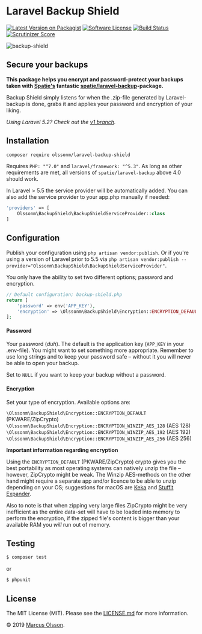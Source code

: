 # Laravel Backup Shield

[![Latest Version on Packagist][ico-version]][link-packagist]
[![Software License][ico-license]](LICENSE.md)
[![Build Status][ico-travis]][link-travis]
[![Scrutinizer Score][ico-scrutinizer]][link-scrutinizer]

![backup-shield](https://user-images.githubusercontent.com/907114/40585078-b42b31ba-61ac-11e8-9db6-b5497e156f5a.png)

## Secure your backups

**This package helps you encrypt and password-protect your backups taken with [Spatie's](https://github.com/spatie) fantastic [spatie/laravel-backup](https://github.com/spatie/laravel-backup)-package.**

Backup Shield simply listens for when the .zip-file generated by Laravel-backup is done, grabs it and applies your password and encryption of your liking.

*Using Laravel 5.2? Check out the [v1 branch](https://github.com/olssonm/laravel-backup-shield/tree/v1).*

## Installation

```bash
composer require olssonm/laravel-backup-shield
```

Requires `PHP: "^7.0"` and `laravel/framework: "^5.3"`. As long as other requirements are met, all versions of `spatie/laravel-backup` above 4.0 should work.

In Laravel > 5.5 the service provider will be automatically added. You can also add the service provider to your app.php manually if needed:

```php
'providers' => [
    Olssonm\BackupShield\BackupShieldServiceProvider::class
]
```

## Configuration

Publish your configuration using `php artisan vendor:publish`. Or if you're using a version of Laravel prior to 5.5 via ```php artisan vendor:publish --provider="Olssonm\BackupShield\BackupShieldServiceProvider"```.

You only have the ability to set two different options; password and encryption.

```php
// Default configuration; backup-shield.php
return [
    'password' => env('APP_KEY'),
    'encryption' => \Olssonm\BackupShield\Encryption::ENCRYPTION_DEFAULT
];
```

#### Password

Your password (*duh*). The default is the application key (`APP_KEY` in your .env-file). You might want to set something more appropriate. Remember to use long strings and to keep your password safe – without it you will never be able to open your backup.

Set to `NULL` if you want to keep your backup without a password.

#### Encryption

Set your type of encryption. Available options are:

`\Olssonm\BackupShield\Encryption::ENCRYPTION_DEFAULT` (PKWARE/ZipCrypto)  
`\Olssonm\BackupShield\Encryption::ENCRYPTION_WINZIP_AES_128` (AES 128)  
`\Olssonm\BackupShield\Encryption::ENCRYPTION_WINZIP_AES_192` (AES 192)  
`\Olssonm\BackupShield\Encryption::ENCRYPTION_WINZIP_AES_256` (AES 256)  

**Important information regarding encryption**

Using the `ENCRYPTION_DEFAULT` (PKWARE/ZipCrypto) crypto gives you the best portability as most operating systems can natively unzip the file – however, ZipCrypto might be weak. The Winzip AES-methods on the other hand might require a separate app and/or licence to be able to unzip depending on your OS; suggestions for macOS are [Keka](http://www.kekaosx.com/en/) and [Stuffit Expander](https://itunes.apple.com/us/app/stuffit-expander-16/id919269455).

Also to note is that when zipping very large files ZipCrypto might be very inefficient as the entire data-set will have to be loaded into memory to perform the encryption, if the zipped file's content is bigger than your available RAM you *will* run out of memory.

## Testing

``` bash
$ composer test
```

or

``` bash
$ phpunit
```

## License

The MIT License (MIT). Please see the [LICENSE.md](LICENSE.md) for more information.

© 2019 [Marcus Olsson](https://marcusolsson.me).

[ico-version]: https://img.shields.io/packagist/v/olssonm/laravel-backup-shield.svg?style=flat-square
[ico-license]: https://img.shields.io/badge/license-MIT-brightgreen.svg?style=flat-square
[ico-travis]: https://img.shields.io/travis/olssonm/laravel-backup-shield/master.svg?style=flat-square
[ico-downloads]: https://img.shields.io/packagist/dt/olssonm/laravel-backup-shield.svg?style=flat-square
[ico-scrutinizer]: https://img.shields.io/scrutinizer/g/olssonm/laravel-backup-shield.svg?style=flat-square
[link-packagist]: https://packagist.org/packages/olssonm/laravel-backup-shield
[link-travis]: https://travis-ci.org/olssonm/laravel-backup-shield
[link-scrutinizer]: https://scrutinizer-ci.com/g/olssonm/laravel-backup-shield
